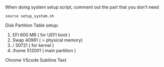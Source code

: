 When doing system setup script, comment out the part that you don't need

``` source setup_system.sh ```

Disk Partition Table setup:

1. EFI   600 MB      ( for UEFI boot )
2. Swap  40961       ( > physical memory)
3. /     30721       ( for kernel )
4. /home 512001      ( main partition )

Chrome
VScode
Sublime Text
